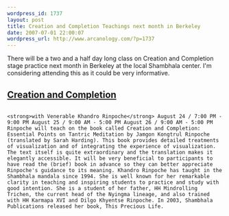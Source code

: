 ```yaml
--- 
wordpress_id: 1737
layout: post
title: Creation and Completion Teachings next month in Berkeley
date: 2007-07-01 22:00:07
wordpress_url: http://www.arcanology.com/?p=1737
---
```

There will be a two and a half day long class on Creation and Completion stage practice next month in Berkeley at the local Shambhala center. I'm considering attending this as it could be very informative. <h2>
                                                                                                                                                                                                                                                                                                                                                                                                                                                                                                                                                                                                                                                                                                                                                                                                                                                            <a href="http://sf.shambhala.org/program_details.php?id=8637&cid=177">Creation and Completion</a>
                                                                                                                                                                                                                                                                                                                                                                                                                                                                                                                                                                                                                                                                                                                                                                                                                                                          </h2>
                                                                                                                                                                                                                                                                                                                                                                                                                                                                                                                                                                                                                                                                                                                                                                                                                                                          
                                                                                                                                                                                                                                                                                                                                                                                                                                                                                                                                                                                                                                                                                                                                                                                                                                                          <strong>with Venerable Khandro Rinpoche</strong> August 24 / 7:00 PM - 9:00 PM August 25 / 9:00 AM - 5:00 PM August 26 / 9:00 AM - 5:00 PM Rinpoche will teach on the book called Creation and Completion: Essential Points on Tantric Meditation by Jamgon Kongtrul Rinpoche (translated by Sarah Harding). This book provides detailed treatments of visualization and of integrating the experience of visualization. The text itself is quite extraordinary and the translation makes it elegantly accessible. It will be very beneficial to participants to have read the (brief) book in advance so they can better appreciate Rinpoche's guidance to its meaning. Khandro Rinpoche has taught in the Shambhala mandala since 1994. She is well known for her remarkable clarity in teaching and inspiring students to practice and study with good intention. She is a student of her father, HH Mindrolling Trichen, the current head of the Nyingma lineage, and also trained with HH Karmapa XVI and Dilgo Khyentse Rinpoche. In 2003, Shambhala Publications released her book, This Precious Life.
